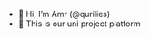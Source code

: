 - 👋 Hi, I’m Amr (@qurilies)
- 👀 This is our uni project platform

<!---
Amr is a ✨ special ✨ repository because its `README.md` (this file) appears on your GitHub profile.
You can click the Preview link to take a look at your changes.
--->
